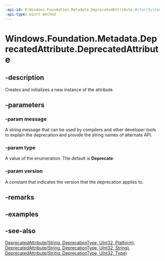 ```yaml
---
-api-id: M:Windows.Foundation.Metadata.DeprecatedAttribute.#ctor(System.String,Windows.Foundation.Metadata.DeprecationType,System.UInt32)
-api-type: winrt method
---
```


<!-- Method syntax
public DeprecatedAttribute(System.String message, Windows.Foundation.Metadata.DeprecationType type, System.UInt32 version)
-->

# Windows.Foundation.Metadata.DeprecatedAttribute.DeprecatedAttribute

## -description
Creates and initializes a new instance of the attribute.

## -parameters
### -param message
A string message that can be used by compilers and other developer tools to explain the deprecation and provide the string names of alternate API.

### -param type
A value of the enumeration. The default is **Deprecate**.

### -param version
A constant that indicates the version that the deprecation applies to.

## -remarks

## -examples

## -see-also

[DeprecatedAttribute(String, DeprecationType, UInt32, Platform)](deprecatedattribute_deprecatedattribute_1103216178.md),
[DeprecatedAttribute(String, DeprecationType, UInt32, String)](deprecatedattribute_deprecatedattribute_1176550422.md),
[DeprecatedAttribute(String, DeprecationType, UInt32, Type)](deprecatedattribute_deprecatedattribute_1908385198.md)
